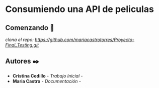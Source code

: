 
# Consumiendo una API de peliculas

## Comenzando 🚀
*clona el repo:* *https://github.com/mariacastrotorres/Proyecto-Final_Testing.git*


## Autores ✒️

* **Cristina Cedillo** - *Trabajo Inicial* -
* **Maria Castro** - *Documentación* -


